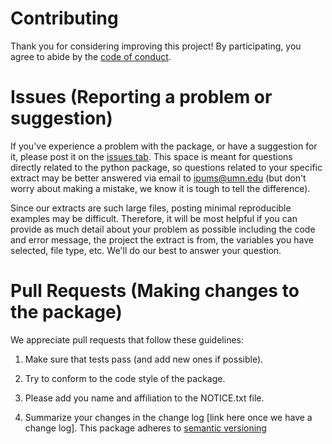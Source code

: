 # Contributing
Thank you for considering improving this project! By participating, you
agree to abide by the [code of conduct](https://github.com/ipums/ipumspy/blob/master/CONDUCT.md).

# Issues (Reporting a problem or suggestion)
If you've experience a problem with the package, or have a suggestion for it, 
please post it on the [issues tab](https://github.com/ipums/ipumspy/issues).
This space is meant for questions directly related to the python package, so questions
related to your specific extract may be better answered via email to ipums@umn.edu
(but don't worry about making a mistake, we know it is tough to tell the difference). 

Since our extracts are such large files, posting minimal reproducible examples
may be difficult. Therefore, it will be most helpful if you can provide as 
much detail about your problem as possible including the code and error message,
the project the extract is from, the variables you have selected, file type, etc. 
We'll do our best to answer your question.

# Pull Requests (Making changes to the package)
We appreciate pull requests that follow these guidelines:
1) Make sure that tests pass (and add new ones if possible). 

2) Try to conform to the code style of the package.

3) Please add you name and affiliation to the NOTICE.txt file.

4) Summarize your changes in the change log [link here once we have a change log]. This package adheres to [semantic versioning](https://semver.org/)
